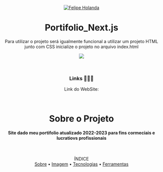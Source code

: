 <p align="center">
   <a href="https://www.linkedin.com/in/felipe-holanda-de-freitas-3a91281a2/">
      <img alt="Felipe Holanda" src="https://img.shields.io/badge/-Felipe Holanda-blue?style=flat&logo=Linkedin&logoColor=bluee" />
   </a>
</p>

<h1 align="center">Portifolio_Next.js</h1>

<p align="center">Para utilizar o projeto será igualmente funcional a utilizar um projeto HTML junto com CSS inicialize o projeto no arquivo index.html</p>

<p align="center">
<img src="http://img.shields.io/static/v1?label=STATUS&message=%20FINALIZADO&color=green&style=for-the-badge"/>
</p>

<br>

<h3 align="center">Links 👨🏻‍💻</h1>

<p align="center">Link do WebSite: </p>

<br>

<h1 align="center">Sobre o Projeto</h1>

<h4 align="center">Site dado meu portifolio atualizado 2022-2023 para fins cormeciais e lucratiovs profissionais</h4>

<br>

<p align="center">ÍNDICE<br>
<a href="#Sobre o Projeto">Sobre</a> •
<a href="#Imagem">Imagem</a> •
<a href="#Tecnologias">Tecnologias</a> •
<a href="#Ferramentas">Ferramentas</a></p>


